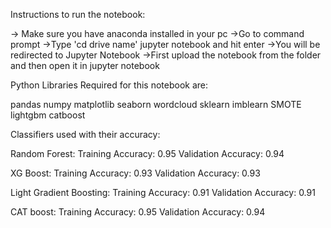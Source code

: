 Instructions to run the notebook:

-> Make sure you have anaconda installed in your pc
->Go to command prompt
->Type 'cd drive name' jupyter notebook and hit enter
->You will be redirected to Jupyter Notebook
->First upload the notebook from the folder and then open it in jupyter notebook


Python Libraries Required for this notebook are:

pandas
numpy
matplotlib
seaborn
wordcloud
sklearn
imblearn
SMOTE
lightgbm
catboost

Classifiers used with their accuracy:

Random Forest:
Training Accuracy: 0.95
Validation Accuracy: 0.94  


XG Boost:
Training Accuracy: 0.93
Validation Accuracy: 0.93  


Light Gradient Boosting:
Training Accuracy: 0.91
Validation Accuracy: 0.91  


CAT boost:
Training Accuracy: 0.95
Validation Accuracy: 0.94  


